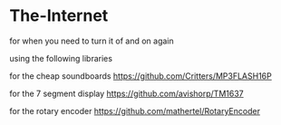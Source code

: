 # The-Internet
for when you need to turn it of and on again

using the following libraries

for the cheap soundboards
https://github.com/Critters/MP3FLASH16P

for the 7 segment display
https://github.com/avishorp/TM1637

for the rotary encoder
https://github.com/mathertel/RotaryEncoder
